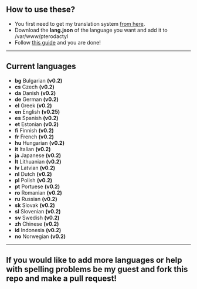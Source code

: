## How to use these?

* You first need to get my translation system [from here](https://github.com/yesBad/pterodactyl-custom-translations/tree/system).
* Download the **lang.json** of the language you want and add it to /var/www/pterodactyl
* Follow [this guide](https://pterodactyl.io/community/customization/panel.html) and you are done!

--------------------------

## Current languages

* **bg** Bulgarian __(v0.2)__
* **cs** Czech __(v0.2)__
* **da** Danish __(v0.2)__
* **de** German __(v0.2)__
* **el** Greek __(v0.2)__
* **en** English __(v0.25)__
* **es** Spanish __(v0.2)__
* **et** Estonian __(v0.2)__
* **fi** Finnish __(v0.2)__
* **fr** French __(v0.2)__
* **hu** Hungarian __(v0.2)__
* **it** Italian __(v0.2)__
* **ja** Japanese __(v0.2)__
* **lt** Lithuanian __(v0.2)__
* **lv** Latvian __(v0.2)__
* **nl** Dutch __(v0.2)__
* **pl** Polish __(v0.2)__
* **pt** Portuese __(v0.2)__
* **ro** Romanian __(v0.2)__
* **ru** Russian __(v0.2)__
* **sk** Slovak __(v0.2)__
* **sl** Slovenian __(v0.2)__
* **sv** Swedish __(v0.2)__
* **zh** Chinese __(v0.2)__
* **id** Indonesia __(v0.2)__
* **no** Norwegian __(v0.2)__

--------------------------


## If you would like to add more languages or help with spelling problems be my guest and fork this repo and make a pull request!

